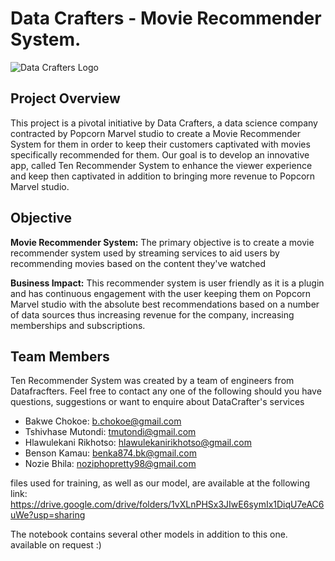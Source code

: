 # Data Crafters - Movie Recommender System.

![Data Crafters Logo](https://cdn.discordapp.com/attachments/1195167568344916038/1204860511519252480/Company_Logo.png?ex=65d644cb&is=65c3cfcb&hm=b633f02874535f765c25a546b285e0710c72236fce9141e6f5a21ff96e561531&)

## Project Overview
This project is a pivotal initiative by Data Crafters, a data science company contracted by Popcorn Marvel studio to create a Movie Recommender System for them in order to keep their customers captivated with movies specifically recommended for them. Our goal is to develop an innovative app, called Ten Recommender System to enhance the viewer experience and keep then captivated in addition to bringing more revenue to Popcorn Marvel studio.

## Objective
**Movie Recommender System:** The primary objective is to create a movie recommender system used by streaming services to aid users by recommending movies based on the content they've watched

**Business Impact:** This recommender system is user friendly as it is a plugin and has continuous engagement with the user keeping them on Popcorn Marvel studio with the absolute best recommendations based on a number of data sources thus increasing revenue for the company, increasing memberships and subscriptions.

## Team Members

Ten Recommender System was created by a team of engineers from Datafracfters. Feel free to contact any one of the following should you have questions, suggestions or want to enquire about DataCrafter's services

- Bakwe Chokoe: [b.chokoe@gmail.com](mailto:b.chokoe@gmail.com)
- Tshivhase Mutondi: [tmutondi@gmail.com](mailto:tmutondi@gmail.com)
- Hlawulekani Rikhotso: [hlawulekanirikhotso@gmail.com](mailto:hlawulekanirikhotso@gmail.com)
- Benson Kamau: [benka874.bk@gmail.com](mailto:benka874.bk@gmail.com)
- Nozie Bhila: [noziphopretty98@gmail.com](mailto:noziphopretty98@gmail.com)

files used for training, as well as our model, are available at the following link: 
https://drive.google.com/drive/folders/1vXLnPHSx3JIwE6symIx1DiqU7eAC6uWe?usp=sharing

The notebook contains several other models in addition to this one. available on request :) 
